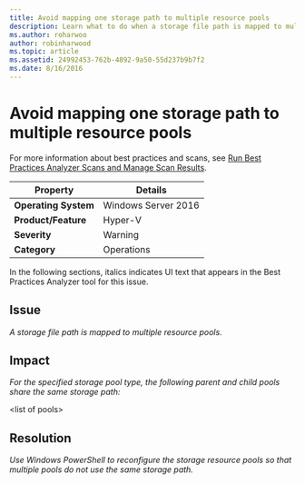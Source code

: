 ```yaml
---
title: Avoid mapping one storage path to multiple resource pools
description: Learn what to do when a storage file path is mapped to multiple resource pools.
ms.author: roharwoo
author: robinharwood
ms.topic: article
ms.assetid: 24992453-762b-4892-9a50-55d237b9b7f2
ms.date: 8/16/2016
---
```

# Avoid mapping one storage path to multiple resource pools

>

For more information about best practices and scans, see [Run Best Practices Analyzer Scans and Manage Scan Results](/previous-versions/windows/it-pro/windows-server-2012-R2-and-2012/hh831400(v=ws.11)).

|Property|Details|
|-|-|
|**Operating System**|Windows Server 2016|
|**Product/Feature**|Hyper-V|
|**Severity**|Warning|
|**Category**|Operations|

In the following sections, italics indicates UI text that appears in the Best Practices Analyzer tool for this issue.

## **Issue**
*A storage file path is mapped to multiple resource pools.*

## **Impact**
*For the specified storage pool type, the following parent and child pools share the same storage path:*

\<list of pools>

## **Resolution**
*Use Windows PowerShell to reconfigure the storage resource pools so that multiple pools do not use the same storage path.*
